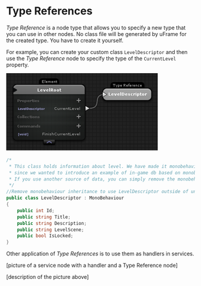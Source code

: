 # Type References

_Type Reference_ is a node type that allows you to specify a new type that you can use in other nodes. No class file will be generated by uFrame for the created type. You have to create it yourself.

For example, you can create your custom class `LevelDescriptor` and then use the _Type Reference_ node to specify the type of the `CurrentLevel` property.

![](/images/screenshot_112.png)

```csharp
/*
 * This class holds information about level. We have made it monobehavior,
 * since we wanted to introduce an example of in-game db based on monobehaviours.
 * If you use another source of data, you can simply remove the monobeh inharitance.
 */
//Remove monobehaviour inheritance to use LevelDescriptor outside of unity
public class LevelDescriptor : MonoBehaviour
{
    public int Id;
    public string Title;
    public string Description;
    public string LevelScene;
    public bool IsLocked;
}
```

Other application of _Type References_ is to use them as handlers in services.

[picture of a service node with a handler and a Type Reference node]

[description of the picture above]
